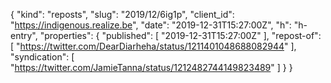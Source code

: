 {
  "kind": "reposts",
  "slug": "2019/12/6ig1p",
  "client_id": "https://indigenous.realize.be",
  "date": "2019-12-31T15:27:00Z",
  "h": "h-entry",
  "properties": {
    "published": [
      "2019-12-31T15:27:00Z"
    ],
    "repost-of": [
      "https://twitter.com/DearDiarheha/status/1211401048688082944"
    ],
    "syndication": [
      "https://twitter.com/JamieTanna/status/1212482744149823489"
    ]
  }
}
